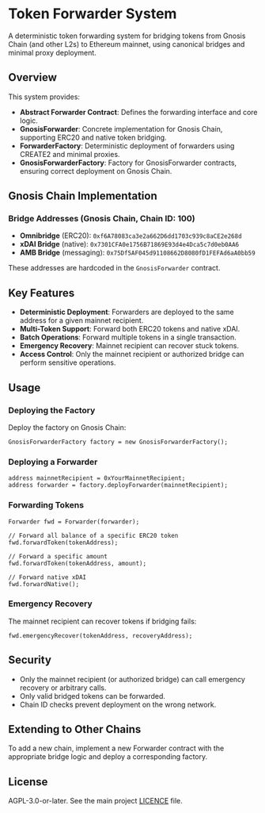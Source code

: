 # Token Forwarder System

A deterministic token forwarding system for bridging tokens from Gnosis Chain (and other L2s) to Ethereum mainnet, using canonical bridges and minimal proxy deployment.

## Overview

This system provides:

- **Abstract Forwarder Contract**: Defines the forwarding interface and core logic.
- **GnosisForwarder**: Concrete implementation for Gnosis Chain, supporting ERC20 and native token bridging.
- **ForwarderFactory**: Deterministic deployment of forwarders using CREATE2 and minimal proxies.
- **GnosisForwarderFactory**: Factory for GnosisForwarder contracts, ensuring correct deployment on Gnosis Chain.

## Gnosis Chain Implementation

### Bridge Addresses (Gnosis Chain, Chain ID: 100)

- **Omnibridge** (ERC20): `0xf6A78083ca3e2a662D6dd1703c939c8aCE2e268d`
- **xDAI Bridge** (native): `0x7301CFA0e1756B71869E93d4e4Dca5c7d0eb0AA6`
- **AMB Bridge** (messaging): `0x75Df5AF045d91108662D8080fD1FEFAd6aA0bb59`

These addresses are hardcoded in the `GnosisForwarder` contract.

## Key Features

- **Deterministic Deployment**: Forwarders are deployed to the same address for a given mainnet recipient.
- **Multi-Token Support**: Forward both ERC20 tokens and native xDAI.
- **Batch Operations**: Forward multiple tokens in a single transaction.
- **Emergency Recovery**: Mainnet recipient can recover stuck tokens.
- **Access Control**: Only the mainnet recipient or authorized bridge can perform sensitive operations.

## Usage

### Deploying the Factory

Deploy the factory on Gnosis Chain:

```solidity
GnosisForwarderFactory factory = new GnosisForwarderFactory();
```

### Deploying a Forwarder

```solidity
address mainnetRecipient = 0xYourMainnetRecipient;
address forwarder = factory.deployForwarder(mainnetRecipient);
```

### Forwarding Tokens

```solidity
Forwarder fwd = Forwarder(forwarder);

// Forward all balance of a specific ERC20 token
fwd.forwardToken(tokenAddress);

// Forward a specific amount
fwd.forwardToken(tokenAddress, amount);

// Forward native xDAI
fwd.forwardNative();
```

### Emergency Recovery

The mainnet recipient can recover tokens if bridging fails:

```solidity
fwd.emergencyRecover(tokenAddress, recoveryAddress);
```

## Security

- Only the mainnet recipient (or authorized bridge) can call emergency recovery or arbitrary calls.
- Only valid bridged tokens can be forwarded.
- Chain ID checks prevent deployment on the wrong network.

## Extending to Other Chains

To add a new chain, implement a new Forwarder contract with the appropriate bridge logic and deploy a corresponding factory.

## License

AGPL-3.0-or-later. See the main project [LICENCE](../../LICENCE) file.

